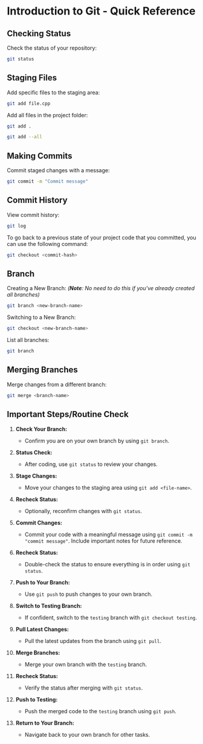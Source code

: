 # Introduction to Git - Quick Reference
## Checking Status

Check the status of your repository:

```bash
git status
```

## Staging Files

Add specific files to the staging area:

```bash
git add file.cpp
```

Add all files in the project folder:

```bash
git add .
```

```bash
git add --all
```

## Making Commits

Commit staged changes with a message:

```bash
git commit -m "Commit message"
```

## Commit History

View commit history:

```bash
git log
```

To go back to a previous state of your project code that you committed, you can use the following command:

```bash
git checkout <commit-hash>
```

## Branch

Creating a New Branch: _(**Note**: No need to do this if you've already created all branches)_

```bash
git branch <new-branch-name>
```

Switching to a New Branch:

```bash
git checkout <new-branch-name>
```

List all branches:

```bash
git branch
```

## Merging Branches

Merge changes from a different branch:

```bash
git merge <branch-name>
```

## Important Steps/Routine Check

1. **Check Your Branch:**

   - Confirm you are on your own branch by using `git branch`.

2. **Status Check:**

   - After coding, use `git status` to review your changes.

3. **Stage Changes:**

   - Move your changes to the staging area using `git add <file-name>`.

4. **Recheck Status:**

   - Optionally, reconfirm changes with `git status`.

5. **Commit Changes:**

   - Commit your code with a meaningful message using `git commit -m "commit message"`. Include important notes for future reference.

6. **Recheck Status:**

   - Double-check the status to ensure everything is in order using `git status`.

7. **Push to Your Branch:**

   - Use `git push` to push changes to your own branch.

8. **Switch to Testing Branch:**

   - If confident, switch to the `testing` branch with `git checkout testing`.

9. **Pull Latest Changes:**

   - Pull the latest updates from the branch using `git pull`.

10. **Merge Branches:**

    - Merge your own branch with the `testing` branch.

11. **Recheck Status:**

    - Verify the status after merging with `git status`.

12. **Push to Testing:**

    - Push the merged code to the `testing` branch using `git push`.

13. **Return to Your Branch:**
    - Navigate back to your own branch for other tasks.
